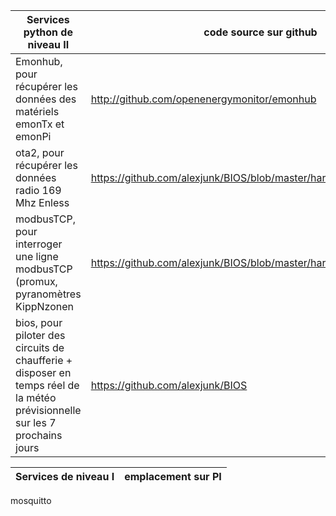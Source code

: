 Services python de niveau II | code source sur github | emplacement sur PI
--|--|--
Emonhub, pour récupérer les données des matériels emonTx et emonPi | http://github.com/openenergymonitor/emonhub | /opt/openenergymonitor/emonhub
ota2, pour récupérer les données radio 169 Mhz Enless | https://github.com/alexjunk/BIOS/blob/master/hardware/ota2.py | /opt/openenergymonitor/BIOS/hardware
modbusTCP, pour interroger une ligne modbusTCP (promux, pyranomètres KippNzonen | https://github.com/alexjunk/BIOS/blob/master/hardware/modbusTCP.py | /opt/openenergymonitor/BIOS/hardware
bios, pour piloter des circuits de chaufferie + disposer en temps réel de la météo prévisionnelle sur les 7 prochains jours | https://github.com/alexjunk/BIOS | /opt/openenergymonitor/BIOS

Services de niveau I | emplacement sur PI
-- | --
mosquitto
